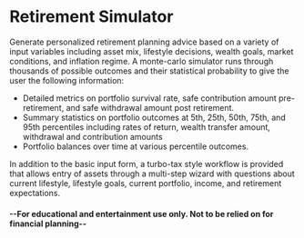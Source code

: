# Retirement Simulator

Generate personalized retirement planning advice based on a variety of input variables including asset mix, lifestyle decisions, wealth goals, market conditions, and inflation regime. A monte-carlo simulator runs through thousands of possible outcomes and their statistical probability to give the user the following information:

- Detailed metrics on portfolio survival rate, safe contribution amount pre-retirement, and safe withdrawal amount post retirement.
- Summary statistics on portfolio outcomes at 5th, 25th, 50th, 75th, and 95th percentiles including rates of return, wealth transfer amount, withdrawal and contribution amounts
- Portfolio balances over time at various percentile outcomes.

In addition to the basic input form, a turbo-tax style workflow is provided that allows entry of assets through a multi-step wizard with questions about current lifestyle, lifestyle goals, current portfolio, income, and retirement expectations.

#### --For educational and entertainment use only. Not to be relied on for financial planning--
